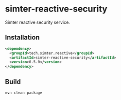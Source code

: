 # simter-reactive-security

Simter reactive security service.

## Installation

```xml
<dependency>
  <groupId>tech.simter.reactive</groupId>
  <artifactId>simter-reactive-security</artifactId>
  <version>0.5.0</version>
</dependency>
```

## Build

```bash
mvn clean package
```